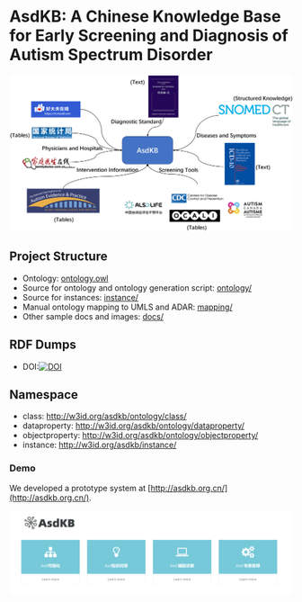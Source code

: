 # AsdKB: A Chinese Knowledge Base for Early Screening and Diagnosis of Autism Spectrum Disorder

![AsdKB](./docs/asdkb.png)

## Project Structure

- Ontology: [ontology.owl](./ontology/ontology.owl)
- Source for ontology and ontology generation script: [ontology/](./ontology/)
- Source for instances: [instance/](./instance/)
- Manual ontology mapping to UMLS and ADAR: [mapping/](./mapping/)
- Other sample docs and images: [docs/](./docs/)

## RDF Dumps

- DOI:[![DOI](https://zenodo.org/badge/DOI/10.5281/zenodo.7915674.svg)](https://doi.org/10.5281/zenodo.7915674)

## Namespace

- class: <http://w3id.org/asdkb/ontology/class/>
- dataproperty: <http://w3id.org/asdkb/ontology/dataproperty/>
- objectproperty: <http://w3id.org/asdkb/ontology/objectproperty/>
- instance: <http://w3id.org/asdkb/instance/>

### Demo

We developed a prototype system at [http://asdkb.org.cn/](http://asdkb.org.cn/).

![demo](./docs/demo.PNG)
